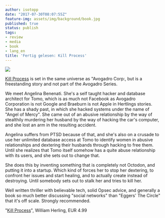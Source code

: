 ```yaml
---
author: isotopp
date: "2017-07-30T08:07:55Z"
feature-img: assets/img/background/book.jpg
published: true
status: publish
tags:
- review
- media
- book
- lang_en
title: 'Fertig gelesen: Kill Process'
---
```

[![](/uploads/2017/07/30806103._UY2700_SS2700_.jpg)](https://www.amazon.de/dp/B01HANZUI6/)

[Kill Process](https://www.amazon.de/dp/B01HANZUI6/) is set in
the same universe as "Avogadro Corp:, but is a freestanding
story and not part of the Avogadro Series.

We meet Angelina Benenati. She's a self taught hacker and
database architect for Tomo, which is as much not Facebook as
Avogadro Corporation is not Google and Braeburn is not Apple in
Hertlings stories. She has a shady past, in which she hacked
systems under the name of "Angel of Mercy". She came out of an
abusive relationship by the way of stealthily murdering her
husband by the way of hacking the car's computer, and she lost
an arm in the resulting accident.

Angelina suffers from PTSD because of that, and she's also on a
crusade to use her unlimited database access at Tomo to identify
women in abusive relationships and dextering their husbands
through hacking to free them. Until she realizes that Tomo
itself somehow has a quite abuse relationship with its users,
and she sets out to change that.

She does this by inventing something that is completely not
Octodon, and putting it into a startup. Which kind of forces her
to stop her dextering, to confront her issues and start healing,
and to actually create instead of destroying. Until somebody
sets out to stalk her and tries to kill her.

Well written thriller with believable tech, solid Opsec advice,
and generally a book so much better discussing "social networks"
than "Eggers' The Circle" that it's off scale. Strongly recommended. 

"[Kill Process](https://www.amazon.de/dp/B01HANZUI6/)", William
Herling, EUR 4.99
